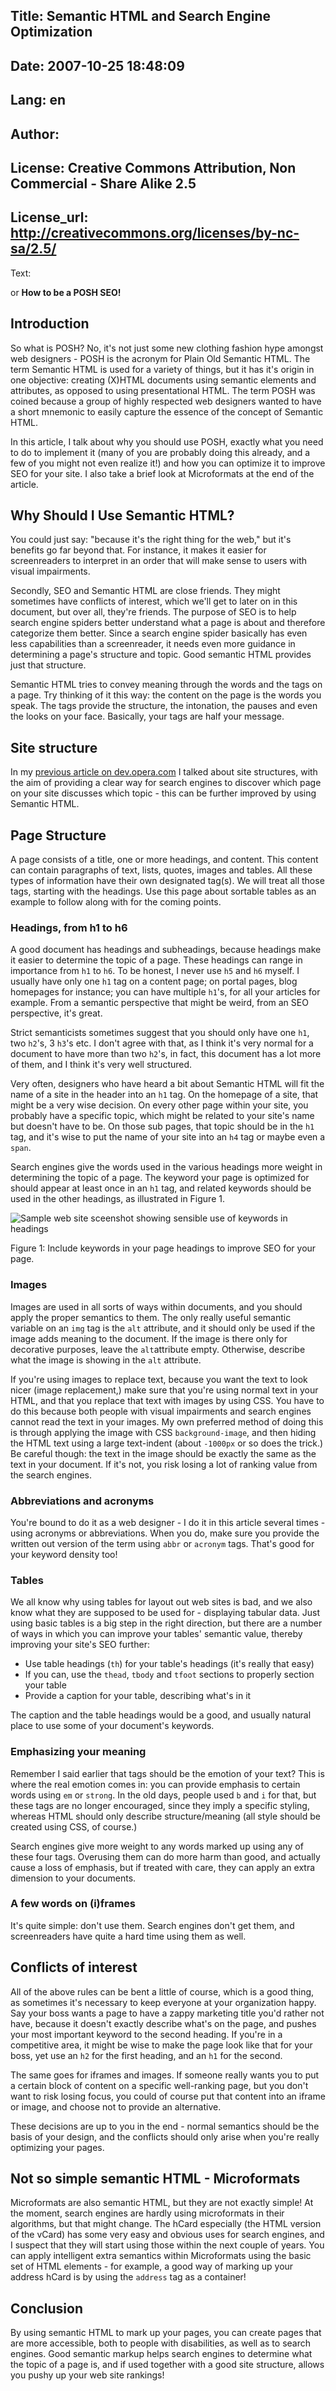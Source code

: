 Title: Semantic HTML and Search Engine Optimization
----
Date: 2007-10-25 18:48:09
----
Lang: en
----
Author: 
----
License: Creative Commons Attribution, Non Commercial - Share Alike 2.5
----
License_url: http://creativecommons.org/licenses/by-nc-sa/2.5/
----
Text:

or <strong>How to be a POSH SEO!</strong>

<h2>Introduction</h2>

<p>So what is POSH? No, it&#39;s not just some new clothing fashion hype amongst web designers - POSH is the acronym for Plain Old Semantic HTML. The term Semantic HTML is used for a variety of things, but it has it&#39;s origin in one objective: creating (X)HTML documents using semantic elements and attributes, as opposed to using presentational HTML. The term POSH was coined because a group of highly respected web designers wanted to have a short mnemonic to easily capture the essence of the concept of Semantic HTML.</p>

<p>In this article, I talk about why you should use POSH, exactly what you need to do to
implement it (many of you are probably doing this already, and a few of you might not
even realize it!) and how you can optimize it to improve SEO for your site. I also take
a brief look at Microformats at the end of the article.</p>

<h2>Why Should I Use Semantic HTML?</h2>

<p>You could just say: &quot;because it&#39;s the right thing for the web,&quot; but it&#39;s benefits go
far beyond that. For instance, it makes it easier for screenreaders to interpret in an
order that will make sense to users with visual impairments.</p>

<p>Secondly, SEO and Semantic HTML are close friends. They
might sometimes have conflicts of interest, which we&#39;ll get to later on in this
document, but over all, they&#39;re friends. The purpose of SEO is to help search engine
spiders better understand what a page is about and therefore categorize them better.
Since a search engine spider basically has even less capabilities than a screenreader,
it needs even more guidance in determining a page&#39;s structure and topic. Good semantic
HTML provides just that structure.</p>

<p>Semantic HTML tries to convey meaning through the words and the tags on a page. Try
thinking of it this way: the content on the page is the words you speak. The tags
provide the structure, the intonation, the pauses and even the looks on your face.
Basically, your tags are half your message.</p>

<h2>Site structure</h2>

<p>In my <a href="http://dev.opera.com/articles/view/intelligent-site-structure-for-better-se/" alt="Intelligent site structure for better SEO">previous article on dev.opera.com</a> I talked about site structures, with
the aim of providing a clear way for search engines to discover which page on your site
discusses which topic - this can be further improved by using Semantic HTML.</p>

<h2>Page Structure</h2>

<p>A page consists of a title, one or more headings, and content. This content can
contain paragraphs of text, lists, quotes, images and tables. All these types of
information have their own designated tag(s). We will treat all those tags, starting
with the headings. Use this page about sortable tables as an example to follow along
with for the coming points.</p>

<h3>Headings, from h1 to h6</h3>

<p>A good document has headings and subheadings, because headings make it easier to
determine the topic of a page. These headings can range in importance from <code>h1</code> to <code>h6</code>.
To be honest, I never use <code>h5</code> and <code>h6</code> myself. I usually have only one <code>h1</code> tag on a
content page; on portal pages, blog homepages for instance; you can have multiple <code>h1</code>&#39;s,
for all your articles for example. From a semantic perspective that might be weird, from
an SEO perspective, it&#39;s great.</p>

<p>Strict semanticists sometimes suggest that you should only have one <code>h1</code>, two <code>h2</code>&#39;s,
3 <code>h3</code>&#39;s etc. I don&#39;t agree with that, as I think it&#39;s very normal for a document to have
more than two <code>h2</code>&#39;s, in fact, this document has a lot more of them, and I think it&#39;s very
well structured.</p>

<p>Very often, designers who have heard a bit about Semantic HTML will fit the name of
a site in the header into an <code>h1</code> tag. On the homepage of a site, that might be a very
wise decision. On every other page within your site, you probably have a specific topic,
which might be related to your site&#39;s name but doesn&#39;t have to be. On those sub pages,
that topic should be in the <code>h1</code> tag, and it&#39;s wise to put the name of your site into an
<code>h4</code> tag or maybe even a <code>span</code>.</p>

<p>Search engines give the words used in the various headings more weight in determining
the topic of a page. The keyword your page is optimized for should appear at least once
in an <code>h1</code> tag, and related keywords should be used in the other headings, as illustrated
in Figure 1.</p>

<p><img src="http://forum-test.oslo.osa/kirby/content/articles/45-semantic-html-and-search-engine-optimization/headingsExample.png" alt="Sample web site sceenshot showing sensible use of keywords in headings" /></p>
<p class="comment">Figure 1: Include keywords in your page headings to improve SEO for
your page.</p>

<h3>Images</h3>

<p>Images are used in all sorts of ways within documents, and you should apply the
proper semantics to them. The only really useful semantic variable on an <code>img</code> tag is the
<code>alt</code> attribute, and it should only be used if the image adds meaning to the document.
If the image is there only for decorative purposes, leave the <code>alt</code>attribute empty. Otherwise,
describe what the image is showing in the <code>alt</code> attribute.</p>

<p>If you&#39;re using images to replace text, because you want the text to look nicer
(image replacement,) make sure that you&#39;re using normal text in your HTML, and that you replace
that text with images by using CSS. You have to do this because both people with visual
impairments and search engines cannot read the text in your images. My own preferred
method of doing this is through applying the image with CSS <code>background-image</code>,
and then hiding the HTML text using a large text-indent (about <code>-1000px</code> or so does the
trick.) Be careful though: the text in the image should be exactly the same as the text
in your document. If it&#39;s not, you risk losing a lot of ranking value from the search engines.</p>

<h3>Abbreviations and acronyms</h3>

<p>You&#39;re bound to do it as a web designer - I do it in this article several times - using acronyms
or abbreviations. When you do, make sure you provide the written out version of the term using
<code>abbr</code> or <code>acronym</code> tags. That&#39;s good for your keyword density too!</p>

<h3>Tables</h3>

<p>We all know why using tables for layout out web sites is bad, and we also know what they are
supposed to be used for - displaying tabular data. Just using basic tables is a big step in the
right direction, but there are a number of ways in which you can improve your tables&#39; semantic
value, thereby improving your site&#39;s SEO further:</p>

<ul>
  <li>Use table headings (<code>th</code>) for your table&#39;s headings (it&#39;s really that easy)</li>
  <li>If you can, use the <code>thead</code>, <code>tbody</code> and <code>tfoot</code> sections to properly section your table</li>
  <li>Provide a caption for your table, describing what&#39;s in it</li>
</ul>

<p>The caption and the table headings would be a good, and usually natural place to use some of
your document&#39;s keywords.</p>

<h3>Emphasizing your meaning</h3>

<p>Remember I said earlier that tags should be the emotion of your text? This is where the real
emotion comes in: you can provide emphasis to certain words using <code>em</code> or 
<code>strong</code>. In the old days, people used <code>b</code> and <code>i</code> for that, but these tags are no
longer encouraged, since they imply a specific styling, whereas HTML should only describe
structure/meaning (all style should be created using CSS, of course.)</p>

<p>Search engines give more weight to any words marked up using any of these four tags. Overusing
them can do more harm than good, and actually cause a loss of emphasis, but if treated with care,
they can apply an extra dimension to your documents.</p>

<h3>A few words on (i)frames</h3>

<p>It&#39;s quite simple: don&#39;t use them. Search engines don&#39;t get them, and screenreaders have quite
a hard time using them as well.</p>

<h2>Conflicts of interest</h2>

<p>All of the above rules can be bent a little of course, which is a good thing, as sometimes it&#39;s
necessary to keep everyone at your organization happy. Say your boss wants a page to have a zappy
marketing title you&#39;d rather not have, because it doesn&#39;t exactly describe what&#39;s on the page, and
pushes your most important keyword to the second heading. If you&#39;re in a competitive area, it
might be wise to make the page look like that for your boss, yet use an <code>h2</code> for the first heading,
and an <code>h1</code> for the second.</p>

<p>The same goes for iframes and images. If someone really wants you to put a certain block of
content on a specific well-ranking page, but you don&#39;t want to risk losing focus, you could of
course put that content into an iframe or image, and choose not to provide an alternative.</p>

<p>These decisions are up to you in the end - normal semantics should be the basis of your design,
and the conflicts should only arise when you&#39;re really optimizing your pages.</p>

<h2>Not so simple semantic HTML - Microformats</h2>

<p>Microformats are also semantic HTML, but they are not exactly simple! At the moment, search
engines are hardly using microformats in their algorithms, but that might change. The hCard
especially (the HTML version of the vCard) has some very easy and obvious uses for search engines,
and I suspect that they will start using those within the next couple of years. You can apply
intelligent extra semantics within Microformats using the basic set of HTML elements - for example,
a good way of marking up your address hCard is by using the <code>address</code> tag as a container!</p>

<h2>Conclusion</h2>

<p>By using semantic HTML to mark up your pages, you can create pages that are more accessible,
both to people with disabilities, as well as to search engines. Good semantic markup helps search
engines to determine what the topic of a page is, and if used together with a good site structure,
allows you pushy up your web site rankings!</p>

